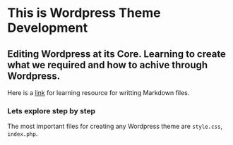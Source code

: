 # This is Wordpress Theme Development

## Editing Wordpress at its Core. Learning to create what we required and how to achive through Wordpress.

Here is a [link](https://guides.github.com/features/mastering-markdown/) for learning resource for writting Markdown files.

### Lets explore step by step
The most important files for creating any Wordpress theme are ```style.css```, ```index.php```.
